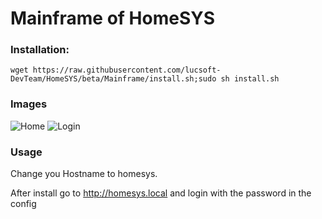 # Mainframe of HomeSYS

### Installation:

    wget https://raw.githubusercontent.com/lucsoft-DevTeam/HomeSYS/beta/Mainframe/install.sh;sudo sh install.sh

  
### Images

![Home](https://data.lucsoft.de/uploads/7aOtPasIlQ.png)
![Login](https://data.lucsoft.de/uploads/QbnpNuAWTs.png)

### Usage

   Change you Hostname to homesys.
   
   After install go to http://homesys.local and login with the password in the config
